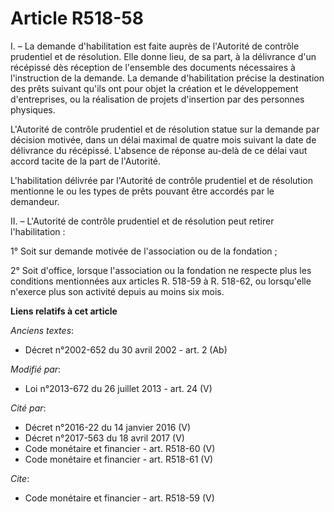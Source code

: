 # Article R518-58

I. – La demande d'habilitation est faite auprès de l'Autorité de contrôle prudentiel et de résolution. Elle donne lieu, de sa
part, à la délivrance d'un récépissé dès réception de l'ensemble des documents nécessaires à l'instruction de la demande. La
demande d'habilitation précise la destination des prêts suivant qu'ils ont pour objet la création et le développement
d'entreprises, ou la réalisation de projets d'insertion par des personnes physiques.

L'Autorité de contrôle prudentiel et de résolution statue sur la demande par décision motivée, dans un délai maximal de
quatre mois suivant la date de délivrance du récépissé. L'absence de réponse au-delà de ce délai vaut accord tacite de la
part de l'Autorité.

L'habilitation délivrée par l'Autorité de contrôle prudentiel et de résolution mentionne le ou les types de prêts pouvant
être accordés par le demandeur.

II. – L'Autorité de contrôle prudentiel et de résolution peut retirer l'habilitation :

1° Soit sur demande motivée de l'association ou de la fondation ;

2° Soit d'office, lorsque l'association ou la fondation ne respecte plus les conditions mentionnées aux articles R. 518-59 à
R. 518-62, ou lorsqu'elle n'exerce plus son activité depuis au moins six mois.

**Liens relatifs à cet article**

_Anciens textes_:

  - Décret n°2002-652 du 30 avril 2002 - art. 2 (Ab)

_Modifié par_:

  - Loi n°2013-672 du 26 juillet 2013 - art. 24 (V)

_Cité par_:

  - Décret n°2016-22 du 14 janvier 2016 (V)
  - Décret n°2017-563 du 18 avril 2017 (V)
  - Code monétaire et financier - art. R518-60 (V)
  - Code monétaire et financier - art. R518-61 (V)

_Cite_:

  - Code monétaire et financier - art. R518-59 (V)
